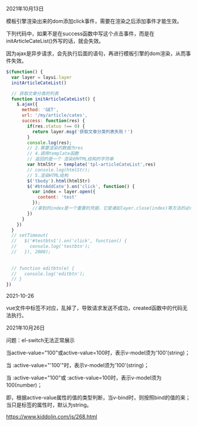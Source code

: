 2021年10月13日

模板引擎渲染出来的dom添加click事件，需要在渲染之后添加事件才能生效。

下列代码中，如果不是在success函数中写这个点击事件，而是在initArticleCateList()外写的话，就会失效。

因为ajax是异步请求，会先执行后面的语句，再进行模板引擎的dom渲染，从而事件失效。

```js
$(function() {
  var layer = layui.layer
  initArticleCateList()

  // 获取文章分类的列表
  function initArticleCateList() {
    $.ajax({
      method: 'GET',
      url: '/my/article/cates',
      success: function(res) {
        if(res.status !== 0) {
          return layer.msg('获取文章分类列表失败！')
        }
        console.log(res);
        // 2.需要渲染的数据为res
        // 4.调用template函数
        // 返回的是一个 渲染好HTML结构的字符串
        var htmlStr = template('tpl-articleCateList',res)
        // console.log(htmlStr);
        // 5.渲染HTML结构
        $('tbody').html(htmlStr)
        $('#btnAddCate').on('click', function() {
          var index = layer.open({
            content: 'test'
          });
          //拿到的index是一个重要的凭据，它是诸如layer.close(index)等方法的必传参数。
        })
      }
    })
  }
  // setTimeout(
  //   $('#testbtn1').on('click', function() {
  //     console.log('testbtn');
  //   }), 2000);
 
  
  // function editbtn(e) {
  //   console.log('editbtn');
  // }
})
```

2021-10-26 

vue文件中标签不对应，乱掉了，导致请求发送不成功，created函数中的代码无法执行。

2021年10月26日

问题：el-switch无法正常展示

当active-value="100"或active-value=100时，表示v-model须为'100'(string)；

当 :active-value="'100'"时，表示v-model须为'100'(string)；

当 :active-value="100"或 :active-value=100时，表示v-model须为100(number)；

即，根据active-value属性的值的类型判断，当v-bind时，则按照bind的值的来；当只是标签的属性时，默认为string。

https://www.kiddolin.com/js/268.html

